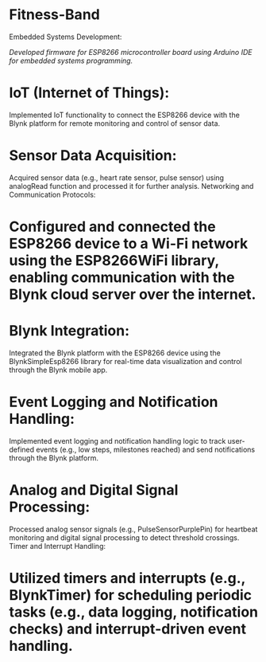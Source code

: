 # Fitness-Band
Embedded Systems Development:

*Developed firmware for ESP8266 microcontroller board using Arduino IDE for embedded systems programming.*

# IoT (Internet of Things):
Implemented IoT functionality to connect the ESP8266 device with the Blynk platform for remote monitoring and control of sensor data.

# Sensor Data Acquisition:
Acquired sensor data (e.g., heart rate sensor, pulse sensor) using analogRead function and processed it for further analysis.
Networking and Communication Protocols:

# Configured and connected the ESP8266 device to a Wi-Fi network using the ESP8266WiFi library, enabling communication with the Blynk cloud server over the internet.

# Blynk Integration:
Integrated the Blynk platform with the ESP8266 device using the BlynkSimpleEsp8266 library for real-time data visualization and control through the Blynk mobile app.

# Event Logging and Notification Handling:
Implemented event logging and notification handling logic to track user-defined events (e.g., low steps, milestones reached) and send notifications through the Blynk platform.

# Analog and Digital Signal Processing:
Processed analog sensor signals (e.g., PulseSensorPurplePin) for heartbeat monitoring and digital signal processing to detect threshold crossings.
Timer and Interrupt Handling:

# Utilized timers and interrupts (e.g., BlynkTimer) for scheduling periodic tasks (e.g., data logging, notification checks) and interrupt-driven event handling.
